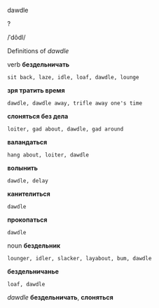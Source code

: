 dawdle

?

/ˈdôdl/

Definitions of _dawdle_

verb
**бездельничать**

    sit back, laze, idle, loaf, dawdle, lounge
**зря тратить время**

    dawdle, dawdle away, trifle away one's time
**слоняться без дела**

    loiter, gad about, dawdle, gad around
**валандаться**

    hang about, loiter, dawdle
**волынить**

    dawdle, delay
**канителиться**

    dawdle
**прокопаться**

    dawdle

noun
**бездельник**

    lounger, idler, slacker, layabout, bum, dawdle
**бездельничанье**

    loaf, dawdle

_dawdle_
**бездельничать**, **слоняться**